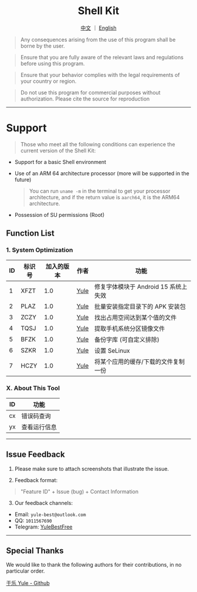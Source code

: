 <div align="center">

# Shell Kit
[中文](https://github.com/YuleBest/ShellTool/blob/main/README.md)  ｜  [English](https://github.com/YuleBest/ShellTool/blob/main/README_EN.md)

</div>

> Any consequences arising from the use of this program shall be borne by the user.

> Ensure that you are fully aware of the relevant laws and regulations before using this program.

> Ensure that your behavior complies with the legal requirements of your country or region.

> Do not use this program for commercial purposes without authorization.
> Please cite the source for reproduction

***

# Support

> Those who meet all the following conditions can experience the current version of the Shell Kit:

- Support for a basic Shell environment
  
- Use of an ARM 64 architecture processor (more will be supported in the future)
  
  > You can run `uname -m` in the terminal to get your processor architecture, and if the return value is `aarch64`, it is the ARM64 architecture.
  
- Possession of SU permissions (Root)

## Function List

### 1. System Optimization

| ID   | 标识号 | 加入的版本 | 作者 | 功能  |
| ---- | ------ | ---- | ---- | ----- |
| 1    | XFZT | 1.0 | [Yule](https://github.com/YuleBest) | 修复字体模块于 Android 15 系统上失效 |
| 2    | PLAZ | 1.0 | [Yule](https://github.com/YuleBest) | 批量安装指定目录下的 APK 安装包 |
| 3    | ZCZY | 1.0 | [Yule](https://github.com/YuleBest) | 找出占用空间达到某个值的文件 |
| 4    | TQSJ | 1.0 | [Yule](https://github.com/YuleBest)     | 提取手机系统分区镜像文件 |
| 5    | BFZK | 1.0 | [Yule](https://github.com/YuleBest)     | 备份字库 (可自定义排除) |
| 6    | SZKR | 1.0 | [Yule](https://github.com/YuleBest)     | 设置 SeLinux |
| 7    | HCZY | 1.0 | [Yule](https://github.com/YuleBest)     | 将某个应用的缓存/下载的文件复制一份 |

### X. About This Tool

| ID   | 功能         |
| ---- | ------------ |
| cx   | 错误码查询   |
| yx   | 查看运行信息 |

***

## Issue Feedback

1. Please make sure to attach screenshots that illustrate the issue.

2. Feedback format:

  > "Feature ID" + Issue (bug) + Contact Information

3. Our feedback channels:

- Email: `yule-best@outlook.com`
- QQ: `1011567690`
- Telegram: [YuleBestFree](https://t.me/YuleBestFree)

***

## Special Thanks

We would like to thank the following authors for their contributions, in no particular order.

[于乐 Yule - Github](https://github.com/YuleBest)

